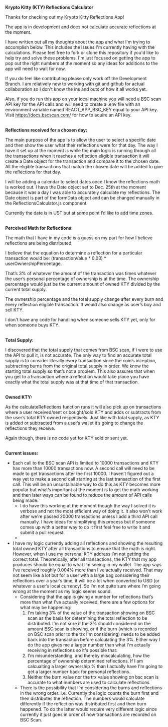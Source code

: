 <b>Krypto Kitty (KTY) Reflections Calculator</b>

Thanks for checking out my Krypto Kitty Reflections App!

The app is in development and does not calculate accurate reflections at the moment.

I have written out all my thoughts about the app and what I'm trying to accomplish below. This includes the issues I'm currently having with the calculations. Please feel free to fork or clone this repository if you'd like to help try and solve these problems. I'm just focused on getting the app to pop out the right numbers at the moment so any ideas for additions to the app will need to wait for now.

If you do feel like contributing please only work off the Development Branch. I am relatively new to working with git and github for actual collaboration so I don't know the ins and outs of how it all works yet.

Also, if you do run this app on your local machine you will need a BSC scan API key for the API calls and will need to create a .env file with an environment variable named REACT_APP_BSC_KEY equal to your API key. Visit https://docs.bscscan.com/ for how to aquire an API key.

<br/>
<b>Reflections received for a chosen day:</b>

The main purpose of the app is to allow the user to select a specific date and then show the user what their reflections were for that day. The way I have it set up at the moment is while the main logic is running through all the transactions when it reaches a reflection eligible transaction it will create a Date object for the transaction and compare it to the chosen date. All the eligible transactions that match the chosen date will be added to give the reflections for that day.

I will be adding a calendar to select dates once I know the reflections math is worked out. I have the Date object set to Dec. 25th at the moment because it was a day I was able to accurately calculate my reflections. The Date object is part of the formData object and can be changed manually in the ReflectionsCalculator.js component.

Currently the date is in UST but at some point I’d like to add time zones. 

<br/>
<b>Perceived Math for Reflections:</b>

The math that I have in my code is a guess on my part for how I believe reflections are being distributed.

I believe that the equation to determine a reflection for a particular transaction would be: 
(transactionValue * 0.03) * userOwnershipPercentage.

That’s 3% of whatever the amount of the transaction was times whatever the user’s personal percentage of ownership is at the time. The ownership percentage would just be the current amount of owned KTY divided by the current total supply.

The ownership percentage and the total supply change after every burn and every reflection eligible transaction. It would also change as user’s buy and sell KTY.

I don't have any code for handling when someone sells KTY yet, only for when someone buys KTY.

<br/>
<b>Total Supply:</b>

I discovered that the total supply that comes from BSC scan, if I were to use the API to pull it, is not accurate. The only way to find an accurate total supply is to consider literally every transaction since the coin’s inception, subtracting burns from the original total supply in order. We know the starting total supply so that’s not a problem. This also assures that when you get to a transaction where a reflection would take place you have exactly what the total supply was at that time of that transaction.

<br/>
<b>Owned KTY:</b>

As the calculateReflections function runs it will also pick up on transactions where a user received/sent or bought/sold KTY and adds or subtracts from the user’s total KTY owned respectively. Just like with total supply, as KTY is added or subtracted from a user’s wallet it’s going to change the reflections they receive.

Again though, there is no code yet for KTY sold or sent yet.

<br/>
<b>Current issues:</b>

<ul>
<li>
Each call to the BSC scan API is limited to 10000 transactions and KTY has more than 10000 transactions now. A second call will need to be made to get transactions after the first 10000. I haven’t figured out a way yet to make a second call starting at the last transaction of the first call. This will be an unsustainable way to do this as KTY becomes more popular but what’s important at the moment is to get the math working and then later ways can be found to reduce the amount of API calls being made.
  <ul>
  <li>
  I do have this working at the moment though the way I solved it is verbose and not the most efficient way of doing it. It also won't work after we're passed 20000 transactions unless I add a third API call manually. I have ideas for simplifying this process but if someone comes up with a better way to do it first feel free to write it and submit a pull request. 
  <li>
  </ul>
</li>
  
<li>
I have my logic currently adding all reflections and showing the resulting total owned KTY after all transactions to ensure that the math is right. However, when I use my personal KTY address I’m not getting the correct total. Theoretically, after all transactions, the KTY that my app produces should be equal to what I’m seeing in my wallet. The app says I’ve received roughly 0.004% more than I’ve actually received. That may not seem like a lot but for a user with a large bag considering their reflections over a year’s time, it will be a lot when converted to USD (or whatever a user’s local currency). So I’m not quite sure where I’m going wrong at the moment as my logic seems sound.
<ul>
  <li>
  Considering that the app is giving a number for reflections that’s more than what I’ve actually received, there are a few options for what may be happening:
  <ol>
    <li>
    I'm taking 3% of the value of the transaction showing on BSC scan as the basis for determining the total reflection to be distributed. I'm not sure if the 3% should considered on the amount BSC scan is showing, or if the burn (which is recorded on BSC scan prior to the trx I'm considering) needs to be added back into the transaction before calculating the 3%. Either way I do the app gives me a larger number than what I'm actually receiving in reflections so it's possible that:
    </li>
    <li>
    I'm misunderstanding, and thereby miscalculating, how the percentage of ownership determined reflections. If I am calcualting a larger ownership % than I actually have I'm going to get a larger number back for personal reflections.
    </li>
    <li>
    Neither the burn value nor the trx value showing on bsc scan is accurate to what numbers are used to calculate reflections
    </li>
  </ol>
  </li>
  <li>
  There is the possibility that I’m considering the burns and reflections in the wrong order. I.e. Currently the logic counts the burn first and then distributes the reflection. The numbers would calculate differently if the reflection was distributed first and then burn happened. To do the latter would require very different logic since currently it just goes in order of how transactions are recorded on BSC Scan.
  </li>
</ul>
</li>
</ul>

